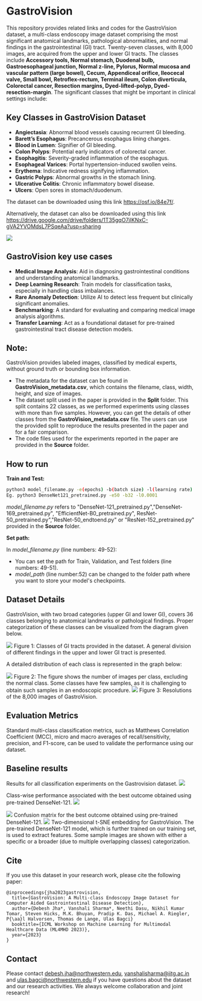 # GastroVision
This repository provides related links and codes for the GastroVision dataset, a multi-class endoscopy image dataset comprising the most significant anatomical landmarks, pathological abnormalities, and normal findings in the gastrointestinal (GI) tract. Twenty-seven classes, with 8,000 images, are acquired from the upper and lower GI tracts. The classes include **Accessory tools, Normal stomach, Duodenal bulb, Gastroesophageal junction, Normal z-line, Pylorus, Normal mucosa and vascular pattern (large bowel), Cecum, Appendiceal orifice, Ileocecal valve, Small bowl, Retroflex-rectum, Terminal ileum, Colon diverticula, Colorectal cancer, Resection margins, Dyed-lifted-polyp, Dyed-resection-margin**. The significant classes that might be important in clinical settings include:

## Key Classes in GastroVision Dataset
- **Angiectasia**: Abnormal blood vessels causing recurrent GI bleeding.
- **Barett’s Esophagus**: Precancerous esophagus lining changes.
- **Blood in Lumen**: Signifier of GI bleeding.
- **Colon Polyps**: Potential early indicators of colorectal cancer.
- **Esophagitis**: Severity-graded inflammation of the esophagus.
- **Esophageal Varices**: Portal hypertension-induced swollen veins.
- **Erythema**: Indicative redness signifying inflammation.
- **Gastric Polyps**: Abnormal growths in the stomach lining.
- **Ulcerative Colitis**: Chronic inflammatory bowel disease.
- **Ulcers**: Open sores in stomach/duodenum.

The dataset can be downloaded using this link <https://osf.io/84e7f/>.

Alternatively, the dataset can also be downloaded using this link <https://drive.google.com/drive/folders/1T35gqO7jIKNxC-gVA2YVOMdsL7PSqeAa?usp=sharing>

<img src="gastrovision.jpeg">

## GastroVision key use cases
- **Medical Image Analysis**: Aid in diagnosing gastrointestinal conditions and understanding anatomical landmarks.
- **Deep Learning Research**: Train models for classification tasks, especially in handling class imbalances.
- **Rare Anomaly Detection**: Utilize AI to detect less frequent but clinically significant anomalies.
- **Benchmarking**: A standard for evaluating and comparing medical image analysis algorithms.
- **Transfer Learning**: Act as a foundational dataset for pre-trained gastrointestinal tract disease detection models.

## Note: 
GastroVision provides labeled images, classified by medical experts, without ground truth or bounding box information.




- The metadata for the dataset can be found in **GastroVision_metadata.csv**, which contains the filename, class, width, height, and size of images.  
- The dataset split used in the paper is provided in the **Split** folder. This split contains 22 classes, as we performed experiments using classes with more than five samples. However, you can get the details of other classes from the **GastroVision_metadata.csv** file.  The users can use the provided split to reproduce the results presented in the paper and for a fair comparison.
- The code files used for the experiments reported in the paper are provided in the **Source** folder.

## How to run
**Train and Test:**
```sh
python3 model_filename.py -e(epochs) -b(batch size) -l(learning rate)
Eg. python3 DenseNet121_pretrained.py -e50 -b32 -l0.0001  
```
*model_filename.py* refers to "DenseNet-121_pretrained.py","DenseNet-169_pretrained.py", "EfficientNet-B0_pretrained.py", ResNet-50_pretrained.py","ResNet-50_endtoend.py" or "ResNet-152_pretrained.py" provided in the **Source** folder.

**Set path:**

In _model_filename.py_ (line numbers: 49-52):
- You can set the path for Train, Validation, and Test folders (line numbers: 49-51).
- *model_path* (line number:52) can be changed to the folder path where you want to store your model's checkpoints.

## Dataset Details
GastroVision, with two broad categories (upper GI and lower GI), covers 36 classes belonging to anatomical landmarks or pathological findings. Proper categorization of these classes can be visualized from the diagram given below.

<img src="gastrovision5.png">
Figure 1: Classes of GI tracts provided in the dataset. A general division of  different findings in the upper and lower GI tract is presented.

A detailed distribution of each class is represented in the graph below:

<img src="gast_icml_count.png">
Figure 2: The figure shows the number of images per class, excluding the normal class. Some classes have few samples, as it is challenging to obtain such samples in an endoscopic procedure.

<img src="resolution.png">
Figure 3: Resolutions of the 8,000 images of GastroVision.

## Evaluation Metrics
Standard multi-class classification metrics, such as Matthews Correlation Coefficient (MCC), micro and macro averages of recall/sensitivity, precision, and F1-score, can be used to validate the performance using our dataset.

## Baseline results
Results for all classification experiments on the Gastrovision dataset.
<img src="results.png">

Class-wise performance associated with the best outcome obtained using pre-trained DenseNet-121.
<img src="results1.png">


<img src="conf.png">
Confusion matrix for the best outcome obtained using pre-trained DenseNet-121.


<img src="gast_tsne4.png">
Two-dimensional t-SNE embedding for GastroVision. The pre-trained DenseNet-121 model, which is further trained on our training set, is used to extract features. Some sample images are shown with either a specific or a broader (due to multiple overlapping classes) categorization.


## Cite
If you use this dataset in your research work, please cite the following paper:

```
@inproceedings{jha2023gastrovision,
  title={GastroVision: A Multi-class Endoscopy Image Dataset for Computer Aided Gastrointestinal Disease Detection},
  author={Debesh Jha*, Vanshali Sharma*, Neethi Dasu, Nikhil Kumar Tomar, Steven Hicks, M.K. Bhuyan, Pradip K. Das, Michael A. Riegler, P{\aa}l Halvorsen, Thomas de Lange, Ulas Bagci}
  booktitle={ICML Workshop on Machine Learning for Multimodal Healthcare Data (ML4MHD 2023)},
  year={2023}
}
```

## Contact
Please contact debesh.jha@northwestern.edu, vanshalisharma@iitg.ac.in and ulas.bagci@northwestern.edu if you have questions about the dataset and our research activities. We always welcome collaboration and joint research!
